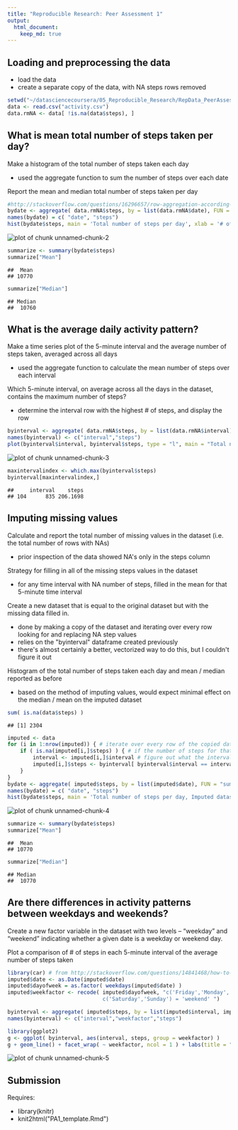 ```yaml
---
title: "Reproducible Research: Peer Assessment 1"
output: 
  html_document:
    keep_md: true
---
```



## Loading and preprocessing the data

* load the data
* create a separate copy of the data, with NA steps rows removed


```r
setwd("~/datasciencecoursera/05_Reproducible_Research/RepData_PeerAssessment1")
data <- read.csv("activity.csv")
data.rmNA <- data[ !is.na(data$steps), ]
```

## What is mean total number of steps taken per day?

Make a histogram of the total number of steps taken each day

* used the aggregate function to sum the number of steps over each date

Report the mean and median total number of steps taken per day


```r
#http://stackoverflow.com/questions/16296657/row-aggregation-according-to-date-in-r-and-sum-corresponding-other-column-values
bydate <- aggregate( data.rmNA$steps, by = list(data.rmNA$date), FUN = "sum")
names(bydate) = c( "date", "steps")
hist(bydate$steps, main = 'Total number of steps per day', xlab = '# of steps')
```

![plot of chunk unnamed-chunk-2](figure/unnamed-chunk-2-1.png) 

```r
summarize <- summary(bydate$steps)
summarize["Mean"]
```

```
##  Mean 
## 10770
```

```r
summarize["Median"]
```

```
## Median 
##  10760
```


## What is the average daily activity pattern?

Make a time series plot of the 5-minute interval and the average number of steps taken, averaged across all days

* used the aggregate function to calculate the mean number of steps over each interval

Which 5-minute interval, on average across all the days in the dataset, contains the maximum number of steps?

* determine the interval row with the highest # of steps, and display the row


```r
byinterval <- aggregate( data.rmNA$steps, by = list(data.rmNA$interval), FUN = "mean")
names(byinterval) <- c("interval","steps")
plot(byinterval$interval, byinterval$steps, type = "l", main = "Total number of steps by time interval", xlab = "5-minute time interval", ylab = "# of steps")
```

![plot of chunk unnamed-chunk-3](figure/unnamed-chunk-3-1.png) 

```r
maxintervalindex <- which.max(byinterval$steps)
byinterval[maxintervalindex,]
```

```
##     interval    steps
## 104      835 206.1698
```


## Imputing missing values

Calculate and report the total number of missing values in the dataset (i.e. the total number of rows with NAs)

* prior inspection of the data showed NA's only in the steps column

Strategy for filling in all of the missing steps values in the dataset

* for any time interval with NA number of steps, filled in the mean for that 5-minute time interval

Create a new dataset that is equal to the original dataset but with the missing data filled in.

* done by making a copy of the dataset and iterating over every row looking for and replacing NA step values
* relies on the "byinterval" dataframe created previously
* there's almost certainly a better, vectorized way to do this, but I couldn't figure it out

Histogram of the total number of steps taken each day and mean / median reported as before

* based on the method of imputing values, would expect minimal effect on the median / mean on the imputed dataset


```r
sum( is.na(data$steps) )
```

```
## [1] 2304
```

```r
imputed <- data
for (i in 1:nrow(imputed)) { # iterate over every row of the copied dataset
    if ( is.na(imputed[i,]$steps) ) { # if the number of steps for that row is NA...
        interval <- imputed[i,]$interval # figure out what the interval is for that row...
        imputed[i,]$steps <- byinterval[ byinterval$interval == interval, ]$steps # fill in mean # of steps for that interval
    }
}
bydate <- aggregate( imputed$steps, by = list(imputed$date), FUN = "sum")
names(bydate) = c( "date", "steps")
hist(bydate$steps, main = 'Total number of steps per day, Imputed dataset', xlab = '# of steps')
```

![plot of chunk unnamed-chunk-4](figure/unnamed-chunk-4-1.png) 

```r
summarize <- summary(bydate$steps)
summarize["Mean"]
```

```
##  Mean 
## 10770
```

```r
summarize["Median"]
```

```
## Median 
##  10770
```


## Are there differences in activity patterns between weekdays and weekends?

Create a new factor variable in the dataset with two levels – “weekday” and “weekend” indicating whether a given date is a weekday or weekend day.

Plot a comparison of # of steps in each 5-minute interval of the average number of steps taken


```r
library(car) # from http://stackoverflow.com/questions/14841468/how-to-create-a-new-factor-based-on-a-current-factor
imputed$date <- as.Date(imputed$date)
imputed$dayofweek = as.factor( weekdays(imputed$date) )
imputed$weekfactor <- recode( imputed$dayofweek, "c('Friday','Monday','Thursday','Tuesday','Wednesday') = 'weekday';
                              c('Saturday','Sunday') = 'weekend' ")

byinterval <- aggregate( imputed$steps, by = list(imputed$interval, imputed$weekfactor), FUN = "mean")
names(byinterval) <- c("interval","weekfactor","steps")

library(ggplot2)
g <- ggplot( byinterval, aes(interval, steps, group = weekfactor) )
g + geom_line() + facet_wrap( ~ weekfactor, ncol = 1 ) + labs(title = "Comparison of weekday vs. weekend steps", x = "5-minute time interval", y = "# of steps")
```

![plot of chunk unnamed-chunk-5](figure/unnamed-chunk-5-1.png) 

## Submission

Requires:

* library(knitr)
* knit2html("PA1_template.Rmd")
